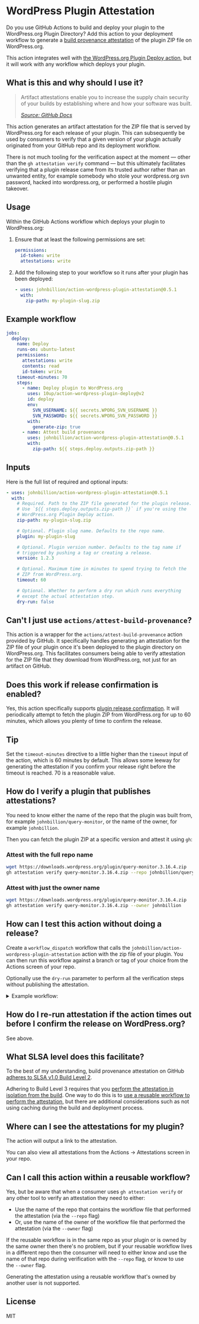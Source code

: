 # WordPress Plugin Attestation

Do you use GitHub Actions to build and deploy your plugin to the WordPress.org Plugin Directory? Add this action to your deployment workflow to generate a [build provenance attestation](https://docs.github.com/en/actions/security-for-github-actions/using-artifact-attestations/using-artifact-attestations-to-establish-provenance-for-builds) of the plugin ZIP file on WordPress.org.

This action integrates well with [the WordPress.org Plugin Deploy action](https://github.com/marketplace/actions/wordpress-plugin-deploy), but it will work with any workflow which deploys your plugin.

## What is this and why should I use it?

<blockquote>
	<p>Artifact attestations enable you to increase the supply chain security of your builds by establishing where and how your software was built.</p>
	<p><cite><a href="https://docs.github.com/en/actions/security-for-github-actions/using-artifact-attestations/using-artifact-attestations-to-establish-provenance-for-builds">Source: GitHub Docs</a></cite></p>
</blockquote>

This action generates an artifact attestation for the ZIP file that is served by WordPress.org for each release of your plugin. This can subsequently be used by consumers to verify that a given version of your plugin actually originated from your GitHub repo and its deployment workflow.

There is not much tooling for the verification aspect at the moment — other than the `gh attestation verify` command — but this ultimately facilitates verifying that a plugin release came from its trusted author rather than an unwanted entity, for example somebody who stole your wordpress.org svn password, hacked into wordpress.org, or performed a hostile plugin takeover.

## Usage

Within the GitHub Actions workflow which deploys your plugin to WordPress.org:

1. Ensure that at least the following permissions are set:

   ```yaml
   permissions:
     id-token: write
     attestations: write
   ```

2. Add the following step to your workflow so it runs after your plugin has been deployed:

   ```yaml
   - uses: johnbillion/action-wordpress-plugin-attestation@0.5.1
     with:
       zip-path: my-plugin-slug.zip
   ```

## Example workflow

```yaml
jobs:
  deploy:
    name: Deploy
    runs-on: ubuntu-latest
    permissions:
      attestations: write
      contents: read
      id-token: write
    timeout-minutes: 70
    steps:
      - name: Deploy plugin to WordPress.org
        uses: 10up/action-wordpress-plugin-deploy@v2
        id: deploy
        env:
          SVN_USERNAME: ${{ secrets.WPORG_SVN_USERNAME }}
          SVN_PASSWORD: ${{ secrets.WPORG_SVN_PASSWORD }}
        with:
          generate-zip: true
      - name: Attest build provenance
        uses: johnbillion/action-wordpress-plugin-attestation@0.5.1
        with:
          zip-path: ${{ steps.deploy.outputs.zip-path }}
```

## Inputs

Here is the full list of required and optional inputs:

```yaml
- uses: johnbillion/action-wordpress-plugin-attestation@0.5.1
  with:
    # Required. Path to the ZIP file generated for the plugin release.
    # Use `${{ steps.deploy.outputs.zip-path }}` if you're using the
    # WordPress.org Plugin Deploy action.
    zip-path: my-plugin-slug.zip

    # Optional. Plugin slug name. Defaults to the repo name.
    plugin: my-plugin-slug

    # Optional. Plugin version number. Defaults to the tag name if
    # triggered by pushing a tag or creating a release.
    version: 1.2.3

    # Optional. Maximum time in minutes to spend trying to fetch the
    # ZIP from WordPress.org.
    timeout: 60

    # Optional. Whether to perform a dry run which runs everything
    # except the actual attestation step.
    dry-run: false
```

## Can't I just use `actions/attest-build-provenance`?

This action is a wrapper for the `actions/attest-build-provenance` action provided by GitHub. It specifically handles generating an attestation for the ZIP file of your plugin once it's been deployed to the plugin directory on WordPress.org. This facilitates consumers being able to verify attestation for the ZIP file that they download from WordPress.org, not just for an artifact on GitHub.

## Does this work if release confirmation is enabled?

Yes, this action specifically supports [plugin release confirmation](https://developer.wordpress.org/plugins/wordpress-org/release-confirmation-emails/). It will periodically attempt to fetch the plugin ZIP from WordPress.org for up to 60 minutes, which allows you plenty of time to confirm the release.

## Tip

Set the `timeout-minutes` directive to a little higher than the `timeout` input of the action, which is 60 minutes by default. This allows some leeway for generating the attestation if you confirm your release right before the timeout is reached. 70 is a reasonable value.

## How do I verify a plugin that publishes attestations?

You need to know either the name of the repo that the plugin was built from, for example `johnbillion/query-monitor`, or the name of the owner, for example `johnbillion`.

Then you can fetch the plugin ZIP at a specific version and attest it using `gh`:

### Attest with the full repo name

```sh
wget https://downloads.wordpress.org/plugin/query-monitor.3.16.4.zip
gh attestation verify query-monitor.3.16.4.zip --repo johnbillion/query-monitor
```

### Attest with just the owner name

```sh
wget https://downloads.wordpress.org/plugin/query-monitor.3.16.4.zip
gh attestation verify query-monitor.3.16.4.zip --owner johnbillion
```

## How can I test this action without doing a release?

Create a `workflow_dispatch` workflow that calls the `johnbillion/action-wordpress-plugin-attestation` action with the zip file of your plugin. You can then run this workflow against a branch or tag of your choice from the Actions screen of your repo.

Optionally use the `dry-run` parameter to perform all the verification steps without publishing the attestation.

<details>
  <summary>Example workflow:</summary>

  ```yaml
  name: Test attestation

  on:
    workflow_dispatch:

  jobs:
    deploy:
      name: Test attestation
      runs-on: ubuntu-latest
      permissions:
        attestations: write
        contents: read
        id-token: write
      steps:
        - name: Build the plugin zip file without deploying to WordPress.org
          uses: 10up/action-wordpress-plugin-deploy@v2
          id: deploy
          with:
            generate-zip: true
            dry-run: true
        - name: Attest build provenance
          uses: johnbillion/action-wordpress-plugin-attestation@0.5.1
          with:
            zip-path: ${{ steps.deploy.outputs.zip-path }}
            dry-run: true # Remove this to publish the attestation
  ```
</details>

## How do I re-run attestation if the action times out before I confirm the release on WordPress.org?

See above.

## What SLSA level does this facilitate?

To the best of my understanding, build provenance attestation on GitHub [adheres to SLSA v1.0 Build Level 2](https://slsa.dev/spec/v1.0/levels).

Adhering to Build Level 3 requires that you [perform the attestation in isolation from the build](https://slsa.dev/spec/v1.0/requirements#isolated). One way to do this is to [use a reusable workflow to perform the attestation](https://docs.github.com/en/actions/security-for-github-actions/using-artifact-attestations/using-artifact-attestations-and-reusable-workflows-to-achieve-slsa-v1-build-level-3), but there are additional considerations such as not using caching during the build and deployment process.

## Where can I see the attestations for my plugin?

The action will output a link to the attestation.

You can also view all attestations from the Actions -> Attestations screen in your repo.

## Can I call this action within a reusable workflow?

Yes, but be aware that when a consumer uses `gh attestation verify` or any other tool to verify an attestation they need to either:

* Use the name of the repo that contains the workflow file that performed the attestation (via the `--repo` flag)
* Or, use the name of the owner of the workflow file that performed the attestation (via the `--owner` flag)

If the reusable workflow is in the same repo as your plugin or is owned by the same owner then there's no problem, but if your reusable workflow lives in a different repo then the consumer will need to either know and use the name of that repo during verification with the `--repo` flag, or know to use the `--owner` flag.

Generating the attestation using a reusable workflow that's owned by another user is not supported.

## License

MIT
